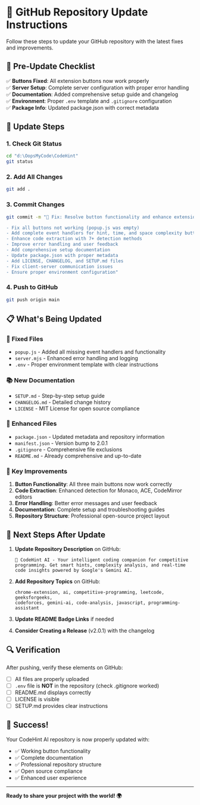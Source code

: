 # 🚀 GitHub Repository Update Instructions

Follow these steps to update your GitHub repository with the latest fixes and improvements.

## 📝 Pre-Update Checklist

✅ **Buttons Fixed**: All extension buttons now work properly  
✅ **Server Setup**: Complete server configuration with proper error handling  
✅ **Documentation**: Added comprehensive setup guide and changelog  
✅ **Environment**: Proper `.env` template and `.gitignore` configuration  
✅ **Package Info**: Updated package.json with correct metadata  

## 🔄 Update Steps

### 1. **Check Git Status**
```bash
cd "d:\OopsMyCode\CodeHint"
git status
```

### 2. **Add All Changes**
```bash
git add .
```

### 3. **Commit Changes**
```bash
git commit -m "🔧 Fix: Resolve button functionality and enhance extension

- Fix all buttons not working (popup.js was empty)
- Add complete event handlers for hint, time, and space complexity buttons
- Enhance code extraction with 7+ detection methods
- Improve error handling and user feedback
- Add comprehensive setup documentation
- Update package.json with proper metadata
- Add LICENSE, CHANGELOG, and SETUP.md files
- Fix client-server communication issues
- Ensure proper environment configuration"
```

### 4. **Push to GitHub**
```bash
git push origin main
```

## 📋 What's Being Updated

### 🔧 **Fixed Files**
- `popup.js` - Added all missing event handlers and functionality
- `server.mjs` - Enhanced error handling and logging
- `.env` - Proper environment template with clear instructions

### 📚 **New Documentation**
- `SETUP.md` - Step-by-step setup guide
- `CHANGELOG.md` - Detailed change history
- `LICENSE` - MIT License for open source compliance

### 🔧 **Enhanced Files**
- `package.json` - Updated metadata and repository information
- `manifest.json` - Version bump to 2.0.1
- `.gitignore` - Comprehensive file exclusions
- `README.md` - Already comprehensive and up-to-date

### 🚀 **Key Improvements**
1. **Button Functionality**: All three main buttons now work correctly
2. **Code Extraction**: Enhanced detection for Monaco, ACE, CodeMirror editors
3. **Error Handling**: Better error messages and user feedback
4. **Documentation**: Complete setup and troubleshooting guides
5. **Repository Structure**: Professional open-source project layout

## 🎯 Next Steps After Update

1. **Update Repository Description** on GitHub:
   ```
   🧠 CodeHint AI - Your intelligent coding companion for competitive programming. Get smart hints, complexity analysis, and real-time code insights powered by Google's Gemini AI.
   ```

2. **Add Repository Topics** on GitHub:
   ```
   chrome-extension, ai, competitive-programming, leetcode, geeksforgeeks, 
   codeforces, gemini-ai, code-analysis, javascript, programming-assistant
   ```

3. **Update README Badge Links** if needed

4. **Consider Creating a Release** (v2.0.1) with the changelog

## 🔍 Verification

After pushing, verify these elements on GitHub:
- [ ] All files are properly uploaded
- [ ] `.env` file is **NOT** in the repository (check .gitignore worked)
- [ ] README.md displays correctly
- [ ] LICENSE is visible
- [ ] SETUP.md provides clear instructions

## 🎉 Success!

Your CodeHint AI repository is now properly updated with:
- ✅ Working button functionality
- ✅ Complete documentation
- ✅ Professional repository structure
- ✅ Open source compliance
- ✅ Enhanced user experience

---

**Ready to share your project with the world! 🌍**
